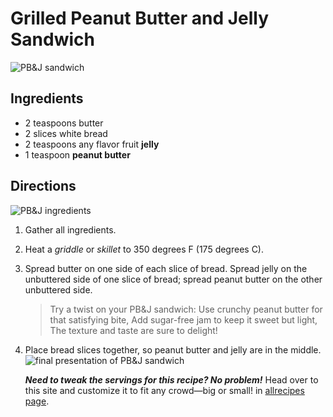 # Grilled Peanut Butter and Jelly Sandwich

![PB&J sandwich](https://images.unsplash.com/photo-1557275357-072087771588?w=1000&auto=format&fit=crop&q=60&ixlib=rb-4.0.3&ixid=M3wxMjA3fDB8MHxzZWFyY2h8M3x8UEIlMjZKfGVufDB8fDB8fHww)

## Ingredients

- 2 teaspoons butter
- 2 slices white bread
- 2 teaspoons any flavor fruit **jelly**
- 1 teaspoon **peanut butter**

## Directions

![PB&J ingredients](<https://www.allrecipes.com/thmb/X3hl59AaFWPo6MLS6NsD0uma2Gw=/750x0/filters:no_upscale():max_bytes(150000):strip_icc():format(webp)/49943-grilled-peanut-butter-and-jelly-sandwich-step-1-0285-1-8681d4b22abc425e8f2402981707fa78.jpg>)

1. Gather all ingredients.
2. Heat a _griddle_ or _skillet_ to 350 degrees F (175 degrees C).
3. Spread butter on one side of each slice of bread. Spread jelly on the unbuttered side of one slice of bread; spread peanut butter on the other unbuttered side.
   > Try a twist on your PB&J sandwich: Use crunchy peanut butter for that satisfying bite,
   > Add sugar-free jam to keep it sweet but light,
   > The texture and taste are sure to delight!
4. Place bread slices together, so peanut butter and jelly are in the middle.
   ![final presentation of PB&J sandwich](<https://www.allrecipes.com/thmb/DSZMxjwQVVF71lV63aA5AAkPAms=/750x0/filters:no_upscale():max_bytes(150000):strip_icc():format(webp)/49943-grilled-peanut-butter-and-jelly-sandwich-step-4-0289-1-37f694aec9764eb3b1dfd5e744f9fa64.jpg>)

   **_Need to tweak the servings for this recipe? No problem!_** Head over to this site and customize it to fit any crowd—big or small! in [allrecipes page](https://www.allrecipes.com/recipe/49943/grilled-peanut-butter-and-jelly-sandwich/).
